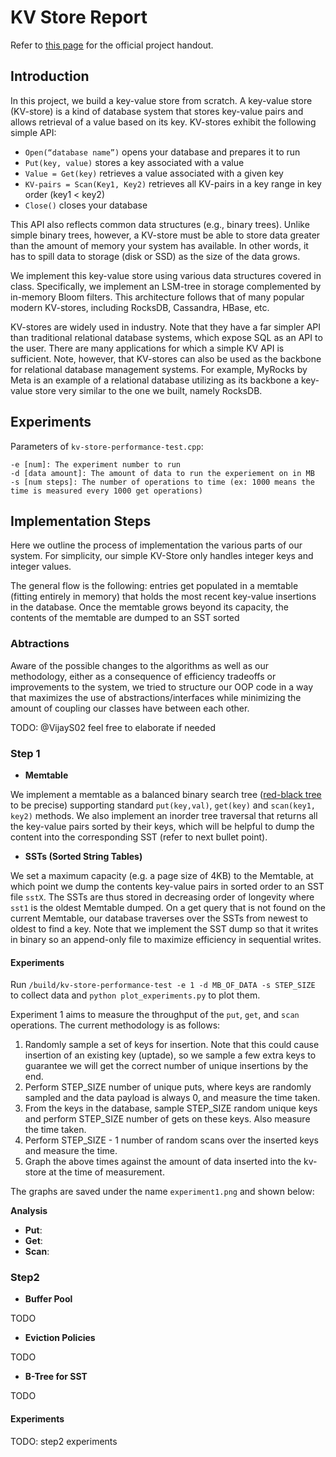# KV Store Report

Refer to [this page](https://docs.google.com/document/d/1dsIuIzXiIBbiZcNYi1cC62PVE4mF-MdksmIQ1hikFGM) for the official project handout.

## Introduction

In this project, we build a key-value store from scratch. A key-value store (KV-store) is a kind of database system that stores key-value pairs and allows retrieval of a value based on its key. KV-stores exhibit the following simple API:

- `Open(“database name”)` opens your database and prepares it to run
- `Put(key, value)` stores a key associated with a value
- `Value = Get(key)` retrieves a value associated with a given key
- `KV-pairs = Scan(Key1, Key2)` retrieves all KV-pairs in a key range in key order (key1 < key2)
- `Close()` closes your database

This API also reflects common data structures (e.g., binary trees). Unlike simple binary trees, however, a KV-store must be able to store data greater than the amount of memory your system has available. In other words, it has to spill data to storage (disk or SSD) as the size of the data grows.

We implement this key-value store using various data structures covered in class. Specifically, we implement an LSM-tree in storage complemented by in-memory Bloom filters. This architecture follows that of many popular modern KV-stores, including RocksDB, Cassandra, HBase, etc.

KV-stores are widely used in industry. Note that they have a far simpler API than traditional relational database systems, which expose SQL as an API to the user. There are many applications for which a simple KV API is sufficient. Note, however, that KV-stores can also be used as the backbone for relational database management systems. For example, MyRocks by Meta is an example of a relational database utilizing as its backbone a key-value store very similar to the one we built, namely RocksDB.

## Experiments

Parameters of `kv-store-performance-test.cpp`:

    -e [num]: The experiment number to run
    -d [data amount]: The amount of data to run the experiement on in MB
    -s [num steps]: The number of operations to time (ex: 1000 means the time is measured every 1000 get operations)

## Implementation Steps

Here we outline the process of implementation the various parts of our system. For simplicity, our simple KV-Store only handles integer keys and integer values.

The general flow is the following: entries get populated in a memtable (fitting entirely in memory) that holds the most recent key-value insertions in the database. Once the memtable grows beyond its capacity, the contents of the memtable are dumped to an SST sorted

### Abtractions

Aware of the possible changes to the algorithms as well as our methodology, either as a consequence of efficiency tradeoffs or improvements to the system, we tried to structure our OOP code in a way that maximizes the use of abstractions/interfaces while minimizing the amount of coupling our classes have between each other.

TODO: @VijayS02 feel free to elaborate if needed

### Step 1

- **Memtable**

We implement a memtable as a balanced binary search tree ([red-black tree](https://en.wikipedia.org/wiki/Red%E2%80%93black_tree) to be precise) supporting standard `put(key,val)`, `get(key)` and `scan(key1, key2)` methods. We also implement an inorder tree traversal that returns all the key-value pairs sorted by their keys, which will be helpful to dump the content into the corresponding SST (refer to next bullet point).

- **SSTs (Sorted String Tables)**

We set a maximum capacity (e.g. a page size of 4KB) to the Memtable, at which point we dump the contents key-value pairs in sorted order to an SST file `sstX`. The SSTs are thus stored in decreasing order of longevity where `sst1` is the oldest Memtable dumped. On a get query that is not found on the current Memtable, our database traverses over the SSTs from newest to oldest to find a key. Note that we implement the SST dump so that it writes in binary so an append-only file to maximize efficiency in sequential writes.

#### Experiments

Run `/build/kv-store-performance-test -e 1 -d MB_OF_DATA -s STEP_SIZE` to collect data and `python plot_experiments.py` to plot them.

Experiment 1 aims to measure the throughput of the `put`, `get`, and `scan` operations. The current methodology is as follows:
1. Randomly sample a set of keys for insertion. Note that this could cause insertion of an existing key (uptade), so we sample a few extra keys to guarantee we will get the correct number of unique insertions by the end. 
2. Perform STEP_SIZE number of unique puts, where keys are randomly sampled and the data payload is always 0, and measure the time taken.
3. From the keys in the database, sample STEP_SIZE random unique keys and perform STEP_SIZE number of gets on these keys. Also measure the time taken.
5. Perform STEP_SIZE - 1 number of random scans over the inserted keys and measure the time.
6. Graph the above times against the amount of data inserted into the kv-store at the time of measurement.

The graphs are saved under the name `experiment1.png` and shown below:

[]()

**Analysis**

- **Put**:
- **Get**:
- **Scan**:

### Step2

- **Buffer Pool**

TODO

- **Eviction Policies**

TODO

- **B-Tree for SST**

TODO

#### Experiments

TODO: step2 experiments
